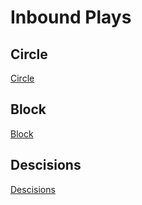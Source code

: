 # Inbound Plays

## Circle
[Circle](./circle.md)

## Block
[Block](./block.md)

## Descisions
[Descisions](./descisions.md)